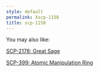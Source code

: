 ```yaml
---
style: default
permalink: Xscp-1158
title: scp-1158
---
```

You may also like:

[SCP-2178: Great Sage](http://scp-wiki.net/scp-2178)

[SCP-399: Atomic Manipulation Ring](http://scp-wiki.net/scp-399)
